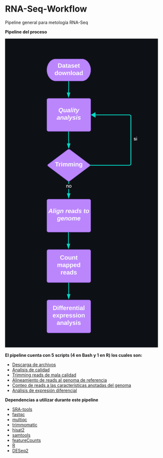 # RNA-Seq-Workflow
Pipeline general para metología RNA-Seq


**Pipeline del proceso**

![RNA-Seq Workflow](https://github.com/raulrojas22/public_scripts/blob/master/workflow_rna.png)

**El pipeline cuenta con 5 scripts (4 en Bash y 1 en R) los cuales son:**

  - [Descarga de archivos](https://github.com/raulrojas22/RNA-Seq-Workflow/blob/master/scripts/download_data.sh)
  - [Analisis de calidad](https://github.com/raulrojas22/RNA-Seq-Workflow/blob/master/scripts/analisis_calidad.sh)
  - [Trimming reads de mala calidad](https://github.com/raulrojas22/RNA-Seq-Workflow/blob/master/scripts/trimming.sh)
  - [Alineamiento de reads al genoma de referencia](https://github.com/raulrojas22/RNA-Seq-Workflow/blob/master/scripts/align_reads.sh)
  - [Conteo de reads a las características anotadas del genoma](https://github.com/raulrojas22/RNA-Seq-Workflow/blob/master/scripts/count_reads.sh)
  - [Análisis de expresión diferencial](https://github.com/raulrojas22/RNA-Seq-Workflow/blob/master/scripts/de_analysis.R)

**Dependencias a utilizar durante este pipeline**

  - [SRA-tools](https://github.com/ncbi/sra-tools)
  - [fastqc](https://github.com/s-andrews/FastQC)
  - [multiqc](https://github.com/MultiQC/MultiQC)
  - [trimmomatic](https://github.com/usadellab/Trimmomatic)
  - [hisat2](https://github.com/DaehwanKimLab/hisat2)
  - [samtools](https://github.com/samtools/samtools)
  - [featureCounts](https://subread.sourceforge.net)
  - [R](https://www.r-project.org)
  - [DESeq2](https://bioconductor.org/packages/release/bioc/html/DESeq2.html)

